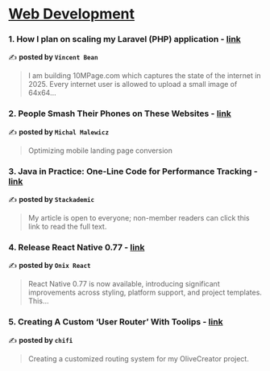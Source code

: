 
<h1><a href=https://medium.com/tag/web-development/recommended target="_blank" rel="noopener noreferrer">Web Development</a></h1>
<h3>1. How I plan on scaling my Laravel (PHP) application - <a href="https://medium.com/@vincent-bean/how-i-plan-on-scaling-my-laravel-php-application-a9cc399f2f96" target="_blank" rel="noopener noreferrer">link</a></h3>

✍️ **posted by `Vincent Bean`**

<blockquote>I am building 10MPage.com which captures the state of the internet in 2025. Every internet user is allowed to upload a small image of 64x64…</blockquote>

<h3>2. People Smash Their Phones on These Websites - <a href="https://medium.com/@michalmalewicz/people-smash-their-phones-on-these-websites-9d00d36e0555" target="_blank" rel="noopener noreferrer">link</a></h3>

✍️ **posted by `Michal Malewicz`**

<blockquote>Optimizing mobile landing page conversion</blockquote>

<h3>3. Java in Practice: One-Line Code for Performance Tracking - <a href="https://medium.com/stackademic/java-in-practice-one-line-code-for-performance-tracking-aa6a431faba0" target="_blank" rel="noopener noreferrer">link</a></h3>

✍️ **posted by `Stackademic`**

<blockquote>My article is open to everyone; non-member readers can click this link to read the full text.</blockquote>

<h3>4. Release React Native 0.77 - <a href="https://medium.com/@onix_react/release-react-native-0-77-555f6b202bc6" target="_blank" rel="noopener noreferrer">link</a></h3>

✍️ **posted by `Onix React`**

<blockquote>React Native 0.77 is now available, introducing significant improvements across styling, platform support, and project templates. This…</blockquote>

<h3>5. Creating A Custom ‘User Router’ With Toolips - <a href="https://medium.com/chifi-media/creating-a-custom-user-router-with-toolips-4642d3dedfc9" target="_blank" rel="noopener noreferrer">link</a></h3>

✍️ **posted by `chifi`**

<blockquote>Creating a customized routing system for my OliveCreator project.</blockquote>

